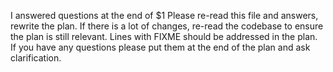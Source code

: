 I answered questions at the end of $1
Please re-read this file and answers, rewrite the plan.
If there is a lot of changes, re-read the codebase to ensure the plan is
still relevant.
Lines with FIXME should be addressed in the plan.
If you have any questions please put them at the end of the plan and ask
clarification.
